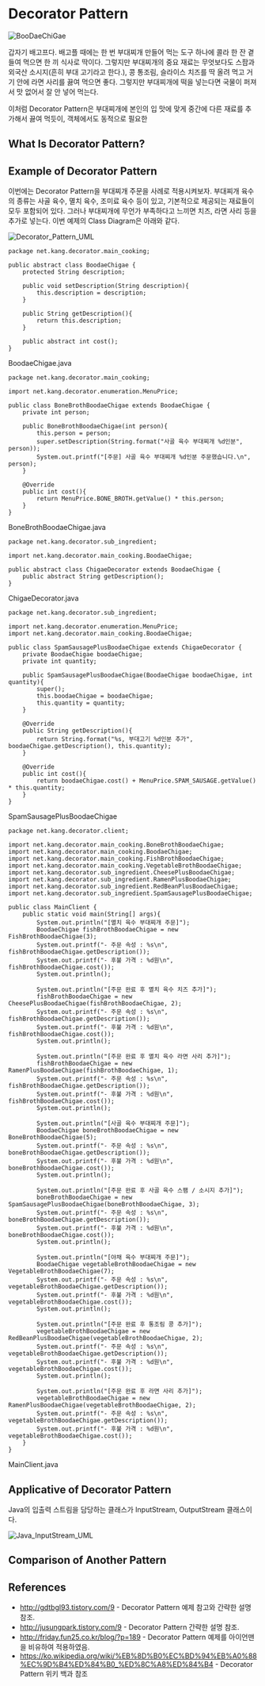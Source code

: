 # Decorator Pattern

![BooDaeChiGae](/Application_Computer_Science/8_Object_Oriented_Pattern/img/BooDaeChiGae.jpeg)

갑자기 배고프다. 배고플 때에는 한 번 부대찌개 만들어 먹는 도구 하나에 콜라 한 잔 곁들여 먹으면 한 끼 식사로 딱이다. 그렇지만 부대찌개의 중요 재료는 무엇보다도 스팜과 외국산 소시지(흔히 부대 고기라고 한다.), 콩 통조림, 슬라이스 치즈를 딱 올려 먹고 거기 안에 라면 사리를 끓여 먹으면 좋다. 그렇지만 부대찌개에 떡을 넣는다면 국물이 퍼져서 맛 없어서 잘 안 넣어 먹는다.

이처럼 Decorator Pattern은 부대찌개에 본인의 입 맛에 맞게 중간에 다른 재료를 추가해서 끓여 먹듯이, 객체에서도 동적으로 필요한 

## What Is Decorator Pattern?



## Example of Decorator Pattern

이번에는 Decorator Pattern을 부대찌개 주문을 사례로 적용시켜보자. 부대찌개 육수의 종류는 사골 육수, 멸치 육수, 조미료 육수 등이 있고, 기본적으로 제공되는 재료들이 모두 포함되어 있다. 그러나 부대찌개에 무언가 부족하다고 느끼면 치즈, 라면 사리 등을 추가로 넣는다. 이번 예제의 Class Diagram은 아래와 같다.

![Decorator_Pattern_UML](/Application_Computer_Science/8_Object_Oriented_Pattern/img/Decorator_Pattern_UML.png)

```
package net.kang.decorator.main_cooking;

public abstract class BoodaeChigae {
    protected String description;

    public void setDescription(String description){
        this.description = description;
    }

    public String getDescription(){
        return this.description;
    }

    public abstract int cost();
}
```

BoodaeChigae.java


```
package net.kang.decorator.main_cooking;

import net.kang.decorator.enumeration.MenuPrice;

public class BoneBrothBoodaeChigae extends BoodaeChigae {
    private int person;

    public BoneBrothBoodaeChigae(int person){
        this.person = person;
        super.setDescription(String.format("사골 육수 부대찌개 %d인분", person));
        System.out.printf("[주문] 사골 육수 부대찌개 %d인분 주문했습니다.\n", person);
    }

    @Override
    public int cost(){
        return MenuPrice.BONE_BROTH.getValue() * this.person;
    }
}
```

BoneBrothBoodaeChigae.java


```
package net.kang.decorator.sub_ingredient;

import net.kang.decorator.main_cooking.BoodaeChigae;

public abstract class ChigaeDecorator extends BoodaeChigae {
    public abstract String getDescription();
}
```

ChigaeDecorator.java



```
package net.kang.decorator.sub_ingredient;

import net.kang.decorator.enumeration.MenuPrice;
import net.kang.decorator.main_cooking.BoodaeChigae;

public class SpamSausagePlusBoodaeChigae extends ChigaeDecorator {
    private BoodaeChigae boodaeChigae;
    private int quantity;

    public SpamSausagePlusBoodaeChigae(BoodaeChigae boodaeChigae, int quantity){
        super();
        this.boodaeChigae = boodaeChigae;
        this.quantity = quantity;
    }

    @Override
    public String getDescription(){
        return String.format("%s, 부대고기 %d인분 추가", boodaeChigae.getDescription(), this.quantity);
    }

    @Override
    public int cost(){
        return boodaeChigae.cost() + MenuPrice.SPAM_SAUSAGE.getValue() * this.quantity;
    }
}
```

SpamSausagePlusBoodaeChigae


```
package net.kang.decorator.client;

import net.kang.decorator.main_cooking.BoneBrothBoodaeChigae;
import net.kang.decorator.main_cooking.BoodaeChigae;
import net.kang.decorator.main_cooking.FishBrothBoodaeChigae;
import net.kang.decorator.main_cooking.VegetableBrothBoodaeChigae;
import net.kang.decorator.sub_ingredient.CheesePlusBoodaeChigae;
import net.kang.decorator.sub_ingredient.RamenPlusBoodaeChigae;
import net.kang.decorator.sub_ingredient.RedBeanPlusBoodaeChigae;
import net.kang.decorator.sub_ingredient.SpamSausagePlusBoodaeChigae;

public class MainClient {
    public static void main(String[] args){
        System.out.println("[멸치 육수 부대찌개 주문]");
        BoodaeChigae fishBrothBoodaeChigae = new FishBrothBoodaeChigae(3);
        System.out.printf("- 주문 속성 : %s\n", fishBrothBoodaeChigae.getDescription());
        System.out.printf("- 후불 가격 : %d원\n", fishBrothBoodaeChigae.cost());
        System.out.println();

        System.out.println("[주문 완료 후 멸치 육수 치즈 추가]");
        fishBrothBoodaeChigae = new CheesePlusBoodaeChigae(fishBrothBoodaeChigae, 2);
        System.out.printf("- 주문 속성 : %s\n", fishBrothBoodaeChigae.getDescription());
        System.out.printf("- 후불 가격 : %d원\n", fishBrothBoodaeChigae.cost());
        System.out.println();

        System.out.println("[주문 완료 후 멸치 육수 라면 사리 추가]");
        fishBrothBoodaeChigae = new RamenPlusBoodaeChigae(fishBrothBoodaeChigae, 1);
        System.out.printf("- 주문 속성 : %s\n", fishBrothBoodaeChigae.getDescription());
        System.out.printf("- 후불 가격 : %d원\n", fishBrothBoodaeChigae.cost());
        System.out.println();

        System.out.println("[사골 육수 부대찌개 주문]");
        BoodaeChigae boneBrothBoodaeChigae = new BoneBrothBoodaeChigae(5);
        System.out.printf("- 주문 속성 : %s\n", boneBrothBoodaeChigae.getDescription());
        System.out.printf("- 후불 가격 : %d원\n", boneBrothBoodaeChigae.cost());
        System.out.println();

        System.out.println("[주문 완료 후 사골 육수 스팸 / 소시지 추가]");
        boneBrothBoodaeChigae = new SpamSausagePlusBoodaeChigae(boneBrothBoodaeChigae, 3);
        System.out.printf("- 주문 속성 : %s\n", boneBrothBoodaeChigae.getDescription());
        System.out.printf("- 후불 가격 : %d원\n", boneBrothBoodaeChigae.cost());
        System.out.println();

        System.out.println("[야채 육수 부대찌개 주문]");
        BoodaeChigae vegetableBrothBoodaeChigae = new VegetableBrothBoodaeChigae(7);
        System.out.printf("- 주문 속성 : %s\n", vegetableBrothBoodaeChigae.getDescription());
        System.out.printf("- 후불 가격 : %d원\n", vegetableBrothBoodaeChigae.cost());
        System.out.println();

        System.out.println("[주문 완료 후 통조림 콩 추가]");
        vegetableBrothBoodaeChigae = new RedBeanPlusBoodaeChigae(vegetableBrothBoodaeChigae, 2);
        System.out.printf("- 주문 속성 : %s\n", vegetableBrothBoodaeChigae.getDescription());
        System.out.printf("- 후불 가격 : %d원\n", vegetableBrothBoodaeChigae.cost());
        System.out.println();

        System.out.println("[주문 완료 후 라면 사리 추가]");
        vegetableBrothBoodaeChigae = new RamenPlusBoodaeChigae(vegetableBrothBoodaeChigae, 2);
        System.out.printf("- 주문 속성 : %s\n", vegetableBrothBoodaeChigae.getDescription());
        System.out.printf("- 후불 가격 : %d원\n", vegetableBrothBoodaeChigae.cost());
    }
}
```

MainClient.java

## Applicative of Decorator Pattern

Java의 입출력 스트림을 담당하는 클래스가 InputStream, OutputStream 클래스이다. 

![Java_InputStream_UML](/Application_Computer_Science/8_Object_Oriented_Pattern/img/Java_InputStream_UML.png)

## Comparison of Another Pattern



## References

- http://gdtbgl93.tistory.com/9 - Decorator Pattern 예제 참고와 간략한 설명 참조.
- http://jusungpark.tistory.com/9 - Decorator Pattern 간략한 설명 참조.
- http://friday.fun25.co.kr/blog/?p=189 - Decorator Pattern 예제를 아이언맨을 비유하여 적용하였음.
- https://ko.wikipedia.org/wiki/%EB%8D%B0%EC%BD%94%EB%A0%88%EC%9D%B4%ED%84%B0_%ED%8C%A8%ED%84%B4 - Decorator Pattern 위키 백과 참조